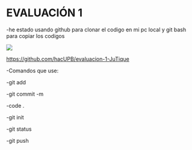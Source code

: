<h1> EVALUACIÓN 1 </h1>

-he estado usando github para clonar el codigo en mi pc local y git bash para copiar los codigos 

![](../../../../../Escritorio/UpbLogo.png)

https://github.com/hacUPB/evaluacion-1-JuTique


-Comandos que use:

-git add

-git commit -m

-code .

-git init 

-git status 

-git push
